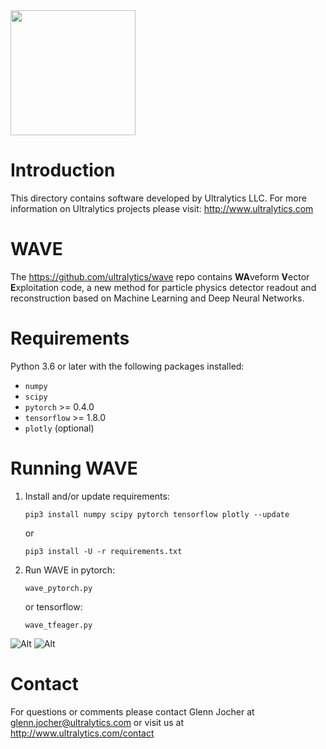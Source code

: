 <img src="https://storage.googleapis.com/ultralytics/UltralyticsLogoName1000×676.png" width="200">  

# Introduction

This directory contains software developed by Ultralytics LLC. For more information on Ultralytics projects please visit:
http://www.ultralytics.com  

# WAVE

The https://github.com/ultralytics/wave repo contains **WA**veform **V**ector **E**xploitation code, a new method for particle physics detector readout and reconstruction based on Machine Learning and Deep Neural Networks.

# Requirements

Python 3.6 or later with the following packages installed:  

- ```numpy```
- ```scipy```
- ```pytorch``` >= 0.4.0
- ```tensorflow``` >= 1.8.0
- ```plotly``` (optional)

# Running WAVE
1. Install and/or update requirements:

    ```pip3 install numpy scipy pytorch tensorflow plotly --update```
    
    or
    
    ```pip3 install -U -r requirements.txt```

2. Run WAVE in pytorch:

    ```wave_pytorch.py``` 

    or tensorflow:

    ```wave_tfeager.py```

![Alt](https://github.com/University-of-Hawaii-Physics/mtc/blob/master/Analysis/Ultralytics/mtcview.png "mtcView")
![Alt](https://github.com/ultralytics/wave/blob/master/data/wave.png "training")


# Contact

For questions or comments please contact Glenn Jocher at glenn.jocher@ultralytics.com or visit us at http://www.ultralytics.com/contact
